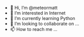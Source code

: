 - 👋 Hi, I’m @meteormatt
- 👀 I’m interested in Internet
- 🌱 I’m currently learning Python
- 💞️ I’m looking to collaborate on ...
- 📫 How to reach me ...

<!---
meteormatt/meteormatt is a ✨ special ✨ repository because its `README.md` (this file) appears on your GitHub profile.
You can click the Preview link to take a look at your changes.
--->
